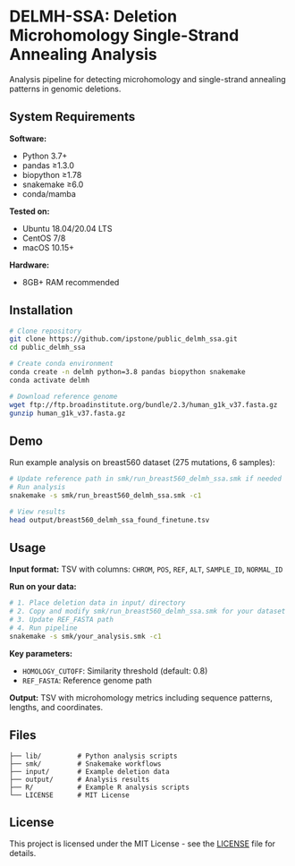 # DELMH-SSA: Deletion Microhomology Single-Strand Annealing Analysis

Analysis pipeline for detecting microhomology and single-strand annealing patterns in genomic deletions.

## System Requirements

**Software:**
- Python 3.7+
- pandas ≥1.3.0  
- biopython ≥1.78
- snakemake ≥6.0
- conda/mamba

**Tested on:**
- Ubuntu 18.04/20.04 LTS
- CentOS 7/8
- macOS 10.15+

**Hardware:**
- 8GB+ RAM recommended

## Installation

```bash
# Clone repository
git clone https://github.com/ipstone/public_delmh_ssa.git
cd public_delmh_ssa

# Create conda environment  
conda create -n delmh python=3.8 pandas biopython snakemake
conda activate delmh

# Download reference genome
wget ftp://ftp.broadinstitute.org/bundle/2.3/human_g1k_v37.fasta.gz
gunzip human_g1k_v37.fasta.gz
```

## Demo

Run example analysis on breast560 dataset (275 mutations, 6 samples):

```bash
# Update reference path in smk/run_breast560_delmh_ssa.smk if needed
# Run analysis
snakemake -s smk/run_breast560_delmh_ssa.smk -c1

# View results
head output/breast560_delmh_ssa_found_finetune.tsv
```

## Usage

**Input format:** TSV with columns: `CHROM`, `POS`, `REF`, `ALT`, `SAMPLE_ID`, `NORMAL_ID`

**Run on your data:**
```bash
# 1. Place deletion data in input/ directory
# 2. Copy and modify smk/run_breast560_delmh_ssa.smk for your dataset
# 3. Update REF_FASTA path
# 4. Run pipeline
snakemake -s smk/your_analysis.smk -c1
```

**Key parameters:**
- `HOMOLOGY_CUTOFF`: Similarity threshold (default: 0.8)
- `REF_FASTA`: Reference genome path

**Output:** TSV with microhomology metrics including sequence patterns, lengths, and coordinates.

## Files

```
├── lib/         # Python analysis scripts
├── smk/         # Snakemake workflows  
├── input/       # Example deletion data
├── output/      # Analysis results
├── R/           # Example R analysis scripts
└── LICENSE      # MIT License
```

## License

This project is licensed under the MIT License - see the [LICENSE](LICENSE) file for details.